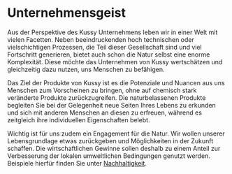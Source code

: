 # Unternehmensgeist


Aus der Perspektive des Kussy Unternehmens leben wir in einer Welt mit vielen Facetten. Neben beeindruckenden hoch technischen oder vielschichtigen Prozessen, die Teil dieser Gesellschaft sind und viel Fortschritt generieren, bietet auch schon die Natur selbst eine enorme Komplexität. Diese möchte das Unternehmen von Kussy wertschätzen und gleichzeitig dazu nutzen, uns Menschen zu befähigen.  

Das Ziel der Produkte von Kussy ist es die Potenziale und Nuancen aus uns Menschen zum Vorscheinen zu bringen, ohne auf chemisch stark veränderte Produkte zurückzugreifen. Die naturbelassenen Produkte begleiten Sie bei der Gelegenheit neue Seiten Ihres Lebens zu erkunden und sich mit anderen Menschen an diesen zu erfreuen, während es zeitgleich ihre individuellen Eigenschaften belebt.

Wichtig ist für uns zudem ein Engagement für die Natur. Wir wollen unserer Lebensgrundlage etwas zurückgeben und Möglichkeiten in der Zukunft schaffen. Die wirtschaftlichen Gewinne sollen deshalb zu einem Anteil zur Verbesserung der lokalen umweltlichen Bedingungen genutzt werden. Beispiele hierfür finden Sie unter [Nachhaltigkeit](/conservation).
